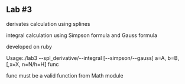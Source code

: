 Lab #3
---
derivates calculation using splines

integral calculation using Simpson formula and Gauss formula

developed on ruby

Usage:./lab3 --spl_derivative/--integral [--simpson/--gauss] a=A, b=B, [,x=X, n=N/h=H] func

func must be a valid function from Math module
